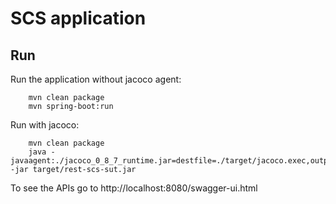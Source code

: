 # SCS application

## Run
Run the application without jacoco agent:

        mvn clean package
        mvn spring-boot:run
        
Run with jacoco:
        
        mvn clean package
        java -javaagent:./jacoco_0_8_7_runtime.jar=destfile=./target/jacoco.exec,output=file -jar target/rest-scs-sut.jar
        
To see the APIs go to http://localhost:8080/swagger-ui.html
